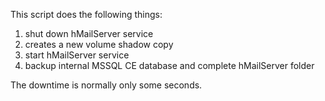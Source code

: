 This script does the following things:

1. shut down hMailServer service
2. creates a new volume shadow copy
3. start hMailServer service
4. backup internal MSSQL CE database and complete hMailServer folder

The downtime is normally only some seconds.
